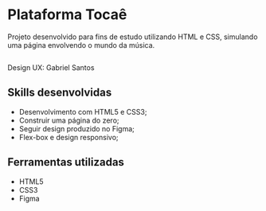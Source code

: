 # Plataforma Tocaê

Projeto desenvolvido para fins de estudo utilizando HTML e CSS, simulando uma página envolvendo o mundo da música.

<img src="" />

Design UX: Gabriel Santos

## Skills desenvolvidas

* Desenvolvimento com HTML5 e CSS3;
* Construir uma página do zero;
* Seguir design produzido no Figma;
* Flex-box e design responsivo;

## Ferramentas utilizadas

* HTML5
* CSS3
* Figma
